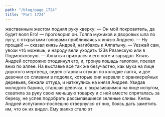 ```yaml
---
path: "/blog/page_1724"
title: "Part 1724"
---
```


жественным жестом поднял руку кверху:
— Он мой покровитель, да будет воля Его! — проговорил он.
Толпа мужиков и дворовых шла по лугу, с открытыми головами приближаясь к князю Андрею.
— Ну прощай! — сказал князь Андрей, нагибаясь к Алпатычу. — Уезжай сам, увози чтò можешь, и народу вели уходить 123в Рязанскую или в Подмосковную. — Алпатыч прижался к его ноге и зарыдал. Князь Андрей осторожно отодвинул его, и, тронув лошадь галопом, поехал вниз по аллее.
На выставке всё так же безучастно, как муха на лице дорогого мертвеца, сидел старик и стукал по колодке лаптя, и две девочки со сливами в подолах, которые они нарвали с оранжерейных деревьев, бежали оттуда, и наткнулись на князя Андрея. Увидав молодого барина, старшая девочка, с выразившимся на лице испугом, схватила за руку свою меньшую товарку и с ней вместе спряталась за березу, не успев подобрать рассыпавшиеся зеленые сливы.
Князь Андрей испуганно-поспешно отвернулся от них, боясь дать заметить им, что он их видел. Ему жалко стало эт
